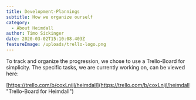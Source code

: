 ```yaml
---
title: Development-Plannings
subtitle: How we organize ourself
category:
  - About Heimdall
author: Timo Sickinger
date: 2020-03-02T15:10:08.403Z
featureImage: /uploads/trello-logo.png
---
```

To track and organize the progression, we chose to use a Trello-Board for simplicity. The specific tasks, we are currently working on, can be viewed here:

[https://trello.com/b/coxLnijl/heimdall](https://trello.com/b/coxLnijl/heimdall "Trello-Board for Heimdall")